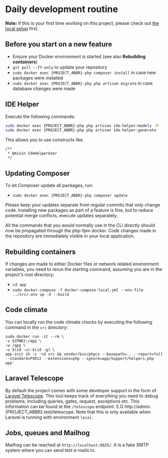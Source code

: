# Daily development routine

**Note:** if this is your first time working on this project, please check
out [the local setup](../initialSetup/localSetup.md) first.

## Before you start on a new feature

- Ensure your Docker environment is started (see also **Rebuilding containers**)
- `git pull --ff-only` to update your repository
- `sudo docker exec {PROJECT_ABBR}-php composer install` in case new packages were installed
- `sudo docker exec {PROJECT_ABBR}-php php artisan migrate` in case database changes were made

## IDE Helper

Execute the following commands:

```bash
sudo docker exec {PROJECT_ABBR}-php php artisan ide-helper:models -M
sudo docker exec {PROJECT_ABBR}-php php artisan ide-helper:generate
```

This allows you to use constructs like

```injectablephp
/**
 * @mixin IdeHelperUser
 */
```

## Updating Composer

To let Composer update all packages, run:

- `sudo docker exec {PROJECT_ABBR}-php composer update`

Please keep your updates separate from regular commits that only change code. Installing new packages as part of a
feature is fine, but to reduce potential merge conflicts, execute updates separately.

All the commands that you would normally use in the CLI directly should now be propagated through the php-fpm docker.
Code changes made in the repository are immediately visible in your local application.

## Rebuilding containers

If changes are made to either Docker files or network related environment variables, you need to rerun the starting
command, assuming you are in the project's root directory:

* `cd app`
* `sudo docker-compose -f docker-compose-local.yml --env-file ../src/.env up -d --build`

## Code climate

You can locally run the code climate checks by executing the following command in the `src` directory:

  ```
  sudo docker run -it --rm \
  -v ${PWD}:/app \
  -w /app \
  -u $(id -u):$(id -g) \
  app-init sh -c 'cd src && vendor/bin/phpcs --basepath=.. --report=full --standard=PSR12 --extensions=php --ignore=app/Support/helpers.php app'
  ```

## Laravel Telescope

By default the project comes with some developer support in the form
of [Laravel Telescope](https://laravel.com/docs/9.x/telescope). This tool keeps track of everything you need to debug
problems. Including queries, gates, request, exceptions etc. This information can be found at the `/telescope` endpoint.
E.G http://admin.{PROJECT_ABBR}.test/telescope. Note that this is only available when Laravel is running with environment `local`.

## Jobs, queues and Mailhog

Mailhog can be reached at `http://localhost:8025/`. It is a fake SMTP system where you can send test e-mails to.